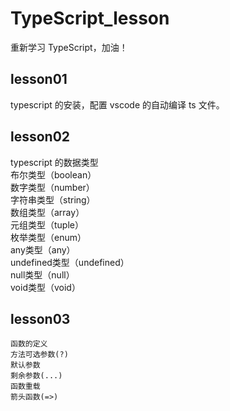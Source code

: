 # TypeScript_lesson
重新学习 TypeScript，加油！

## lesson01
typescript 的安装，配置 vscode 的自动编译 ts 文件。

## lesson02
typescript 的数据类型  
    布尔类型（boolean）  
    数字类型（number）  
    字符串类型（string）  
    数组类型（array）  
    元组类型（tuple）  
    枚举类型（enum）  
    any类型（any）  
    undefined类型（undefined）  
    null类型（null）  
    void类型（void）  

## lesson03
    函数的定义  
    方法可选参数(?)  
    默认参数  
    剩余参数(...)  
    函数重载  
    箭头函数(=>)  

